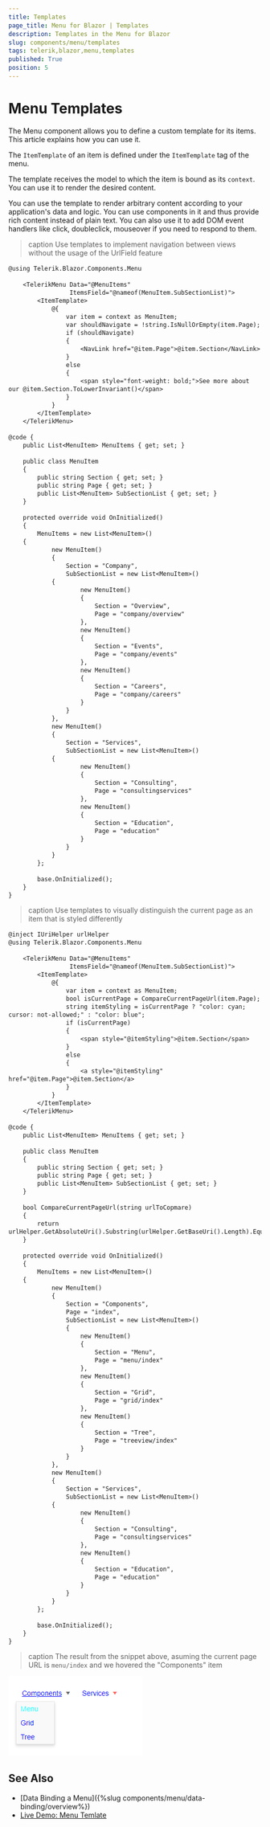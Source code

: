 ```yaml
---
title: Templates
page_title: Menu for Blazor | Templates
description: Templates in the Menu for Blazor
slug: components/menu/templates
tags: telerik,blazor,menu,templates
published: True
position: 5
---
```


# Menu Templates

The Menu component allows you to define a custom template for its items. This article explains how you can use it.

The `ItemTemplate` of an item is defined under the `ItemTemplate` tag of the menu.

The template receives the model to which the item is bound as its `context`. You can use it to render the desired content.

You can use the template to render arbitrary content according to your application's data and logic. You can use components in it and thus provide rich content instead of plain text. You can also use it to add DOM event handlers like click, doubleclick, mouseover if you need to respond to them.

>caption Use templates to implement navigation between views without the usage of the UrlField feature

````CSHTML
@using Telerik.Blazor.Components.Menu

    <TelerikMenu Data="@MenuItems"
                 ItemsField="@nameof(MenuItem.SubSectionList)">
        <ItemTemplate>
            @{
                var item = context as MenuItem;
                var shouldNavigate = !string.IsNullOrEmpty(item.Page);
                if (shouldNavigate)
                {
                    <NavLink href="@item.Page">@item.Section</NavLink>
                }
                else
                {
                    <span style="font-weight: bold;">See more about our @item.Section.ToLowerInvariant()</span>
                }
            }
        </ItemTemplate>
    </TelerikMenu>

@code {
    public List<MenuItem> MenuItems { get; set; }

    public class MenuItem
    {
        public string Section { get; set; }
        public string Page { get; set; }
        public List<MenuItem> SubSectionList { get; set; }
    }

    protected override void OnInitialized()
    {
        MenuItems = new List<MenuItem>()
    {
            new MenuItem()
            {
                Section = "Company",
                SubSectionList = new List<MenuItem>()
            {
                    new MenuItem()
                    {
                        Section = "Overview",
                        Page = "company/overview"
                    },
                    new MenuItem()
                    {
                        Section = "Events",
                        Page = "company/events"
                    },
                    new MenuItem()
                    {
                        Section = "Careers",
                        Page = "company/careers"
                    }
                }
            },
            new MenuItem()
            {
                Section = "Services",
                SubSectionList = new List<MenuItem>()
            {
                    new MenuItem()
                    {
                        Section = "Consulting",
                        Page = "consultingservices"
                    },
                    new MenuItem()
                    {
                        Section = "Education",
                        Page = "education"
                    }
                }
            }
        };

        base.OnInitialized();
    }
}
````

>caption Use templates to visually distinguish the current page as an item that is styled differently

````CSHTML
@inject IUriHelper urlHelper
@using Telerik.Blazor.Components.Menu

    <TelerikMenu Data="@MenuItems"
                 ItemsField="@nameof(MenuItem.SubSectionList)">
        <ItemTemplate>
            @{
                var item = context as MenuItem;
                bool isCurrentPage = CompareCurrentPageUrl(item.Page);
                string itemStyling = isCurrentPage ? "color: cyan; cursor: not-allowed;" : "color: blue";
                if (isCurrentPage)
                {
                    <span style="@itemStyling">@item.Section</span>
                }
                else
                {
                    <a style="@itemStyling" href="@item.Page">@item.Section</a>
                }
            }
        </ItemTemplate>
    </TelerikMenu>

@code {
    public List<MenuItem> MenuItems { get; set; }

    public class MenuItem
    {
        public string Section { get; set; }
        public string Page { get; set; }
        public List<MenuItem> SubSectionList { get; set; }
    }

    bool CompareCurrentPageUrl(string urlToCopmare)
    {
        return urlHelper.GetAbsoluteUri().Substring(urlHelper.GetBaseUri().Length).Equals(urlToCopmare);
    }

    protected override void OnInitialized()
    {
        MenuItems = new List<MenuItem>()
    {
            new MenuItem()
            {
                Section = "Components",
                Page = "index",
                SubSectionList = new List<MenuItem>()
                {
                    new MenuItem()
                    {
                        Section = "Menu",
                        Page = "menu/index"
                    },
                    new MenuItem()
                    {
                        Section = "Grid",
                        Page = "grid/index"
                    },
                    new MenuItem()
                    {
                        Section = "Tree",
                        Page = "treeview/index"
                    }
                }
            },
            new MenuItem()
            {
                Section = "Services",
                SubSectionList = new List<MenuItem>()
            {
                    new MenuItem()
                    {
                        Section = "Consulting",
                        Page = "consultingservices"
                    },
                    new MenuItem()
                    {
                        Section = "Education",
                        Page = "education"
                    }
                }
            }
        };

        base.OnInitialized();
    }
}

````

>caption The result from the snippet above, asuming the current page URL is `menu/index` and we hovered the "Components" item

![](images/menu-template-distinguish-item.png)

## See Also

  * [Data Binding a Menu]({%slug components/menu/data-binding/overview%})
  * [Live Demo: Menu Temlate](https://demos.telerik.com/blazor-ui/menu/template)


